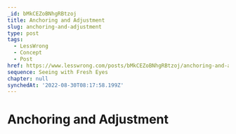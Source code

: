 ```yaml
---
_id: bMkCEZoBNhgRBtzoj
title: Anchoring and Adjustment
slug: anchoring-and-adjustment
type: post
tags:
  - LessWrong
  - Concept
  - Post
href: https://www.lesswrong.com/posts/bMkCEZoBNhgRBtzoj/anchoring-and-adjustment
sequence: Seeing with Fresh Eyes
chapter: null
synchedAt: '2022-08-30T08:17:58.199Z'
---
```

# Anchoring and Adjustment

